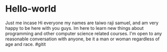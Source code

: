 # Hello-world
Just me incase
Hi everyone my names are taiwo raji samuel, and am very happy to be here with you guys. Im here to learn new things about programming and other computer science related courses. I'm open to any reasonable conversation with anyone, be it a man or woman regardless of age and race. #gitit
